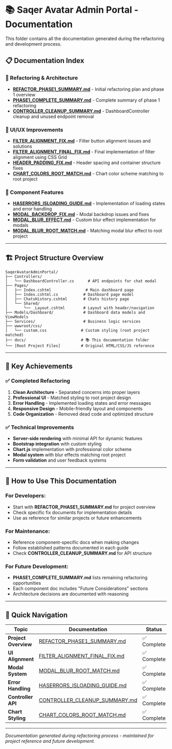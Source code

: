 # 📚 Saqer Avatar Admin Portal - Documentation

This folder contains all the documentation generated during the refactoring and development process.

## 📋 **Documentation Index**

### **🔄 Refactoring & Architecture**
- **[REFACTOR_PHASE1_SUMMARY.md](./REFACTOR_PHASE1_SUMMARY.md)** - Initial refactoring plan and phase 1 overview
- **[PHASE1_COMPLETE_SUMMARY.md](./PHASE1_COMPLETE_SUMMARY.md)** - Complete summary of phase 1 refactoring
- **[CONTROLLER_CLEANUP_SUMMARY.md](./CONTROLLER_CLEANUP_SUMMARY.md)** - DashboardController cleanup and unused endpoint removal

### **🎨 UI/UX Improvements**
- **[FILTER_ALIGNMENT_FIX.md](./FILTER_ALIGNMENT_FIX.md)** - Filter button alignment issues and solutions
- **[FILTER_ALIGNMENT_FINAL_FIX.md](./FILTER_ALIGNMENT_FINAL_FIX.md)** - Final implementation of filter alignment using CSS Grid
- **[HEADER_PADDING_FIX.md](./HEADER_PADDING_FIX.md)** - Header spacing and container structure fixes
- **[CHART_COLORS_ROOT_MATCH.md](./CHART_COLORS_ROOT_MATCH.md)** - Chart color scheme matching to root project

### **🔧 Component Features**
- **[HASERRORS_ISLOADING_GUIDE.md](./HASERRORS_ISLOADING_GUIDE.md)** - Implementation of loading states and error handling
- **[MODAL_BACKDROP_FIX.md](./MODAL_BACKDROP_FIX.md)** - Modal backdrop issues and fixes
- **[MODAL_BLUR_EFFECT.md](./MODAL_BLUR_EFFECT.md)** - Custom blur effect implementation for modals
- **[MODAL_BLUR_ROOT_MATCH.md](./MODAL_BLUR_ROOT_MATCH.md)** - Matching modal blur effect to root project

---

## 🏗️ **Project Structure Overview**

```
SaqerAvatarAdminPortal/
├── Controllers/
│   └── DashboardController.cs      # API endpoints for chat modal
├── Pages/
│   ├── Index.cshtml               # Main dashboard page
│   ├── Index.cshtml.cs           # Dashboard page model
│   ├── ChatsHistory.cshtml       # Chats history page
│   └── Shared/
│       └── _Layout.cshtml        # Layout with header/navigation
├── Models/Dashboard/             # Dashboard data models and ViewModels
├── Services/                     # Business logic services
├── wwwroot/css/
│   └── custom.css               # Custom styling (root project matched)
├── docs/                        # 📚 This documentation folder
└── [Root Project Files]         # Original HTML/CSS/JS reference
```

---

## 🎯 **Key Achievements**

### **✅ Completed Refactoring**
1. **Clean Architecture** - Separated concerns into proper layers
2. **Professional UI** - Matched styling to root project design
3. **Error Handling** - Implemented loading states and error messages
4. **Responsive Design** - Mobile-friendly layout and components
5. **Code Organization** - Removed dead code and optimized structure

### **✅ Technical Improvements**
- **Server-side rendering** with minimal API for dynamic features
- **Bootstrap integration** with custom styling
- **Chart.js** implementation with professional color scheme
- **Modal system** with blur effects matching root project
- **Form validation** and user feedback systems

---

## 📖 **How to Use This Documentation**

### **For Developers:**
- Start with **REFACTOR_PHASE1_SUMMARY.md** for project overview
- Check specific fix documents for implementation details
- Use as reference for similar projects or future enhancements

### **For Maintenance:**
- Reference component-specific docs when making changes
- Follow established patterns documented in each guide
- Check **CONTROLLER_CLEANUP_SUMMARY.md** for API structure

### **For Future Development:**
- **PHASE1_COMPLETE_SUMMARY.md** lists remaining refactoring opportunities
- Each component doc includes "Future Considerations" sections
- Architecture decisions are documented with reasoning

---

## 🔗 **Quick Navigation**

| Topic | Documentation | Status |
|-------|---------------|--------|
| **Project Overview** | [REFACTOR_PHASE1_SUMMARY.md](./REFACTOR_PHASE1_SUMMARY.md) | ✅ Complete |
| **UI Alignment** | [FILTER_ALIGNMENT_FINAL_FIX.md](./FILTER_ALIGNMENT_FINAL_FIX.md) | ✅ Complete |
| **Modal System** | [MODAL_BLUR_ROOT_MATCH.md](./MODAL_BLUR_ROOT_MATCH.md) | ✅ Complete |
| **Error Handling** | [HASERRORS_ISLOADING_GUIDE.md](./HASERRORS_ISLOADING_GUIDE.md) | ✅ Complete |
| **Controller API** | [CONTROLLER_CLEANUP_SUMMARY.md](./CONTROLLER_CLEANUP_SUMMARY.md) | ✅ Complete |
| **Chart Styling** | [CHART_COLORS_ROOT_MATCH.md](./CHART_COLORS_ROOT_MATCH.md) | ✅ Complete |

---

*Documentation generated during refactoring process - maintained for project reference and future development.*